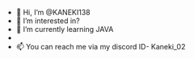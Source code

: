 - 👋 Hi, I’m @KANEKI138
- 👀 I’m interested in?
- 🌱 I’m currently learning JAVA
- 
- 📫 You can reach me via my discord ID- Kaneki_02 

<!---
KANEKI138/KANEKI138 is a ✨ special ✨ repository because its `README.md` (this file) appears on your GitHub profile.
You can click the Preview link to take a look at your changes.
--->
